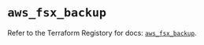 # `aws_fsx_backup`

Refer to the Terraform Registory for docs: [`aws_fsx_backup`](https://registry.terraform.io/providers/hashicorp/aws/5.6.2/docs/resources/fsx_backup).
